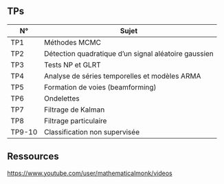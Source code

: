 
## TPs

N°  | Sujet
----|------
TP1 | Méthodes MCMC
TP2 | Détection quadratique d’un signal aléatoire gaussien
TP3 | Tests NP et GLRT
TP4 | Analyse de séries temporelles et modèles ARMA
TP5 | Formation de voies (beamforming)
TP6 | Ondelettes
TP7 | Filtrage de Kalman
TP8 | Filtrage particulaire
TP9-10 | Classification non supervisée

## Ressources

https://www.youtube.com/user/mathematicalmonk/videos

